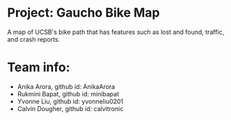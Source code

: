 # Project: Gaucho Bike Map 
A map of UCSB's bike path that has features such as lost and found, traffic, and crash reports. 

# Team info: 
* Anika Arora, github id: AnikaArora 
* Rukmini Bapat, github id: minibapat 
* Yvonne Liu, github id: yvonneliu0201 
* Calvin Dougher, github id: calvitronic 